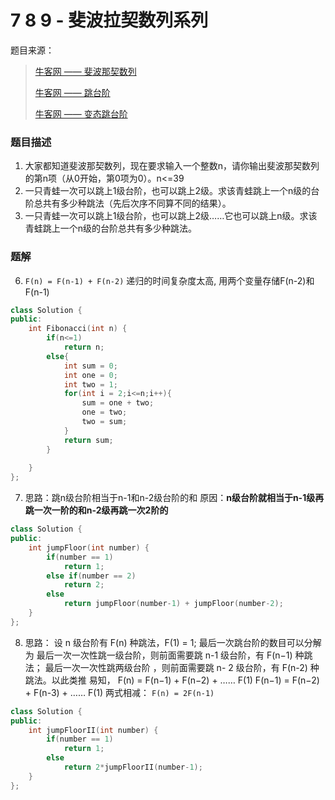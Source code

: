 # 7 8 9 - 斐波拉契数列系列



 题目来源：

> [牛客网 —— 斐波那契数列](https://www.nowcoder.com/practice/c6c7742f5ba7442aada113136ddea0c3?tpId=13&tqId=11160&tPage=1&rp=1&ru=/ta/coding-interviews&qru=/ta/coding-interviews/question-ranking)
>
> [牛客网 —— 跳台阶](https://www.nowcoder.com/practice/8c82a5b80378478f9484d87d1c5f12a4?tpId=13&tqId=11161&tPage=1&rp=1&ru=/ta/coding-interviews&qru=/ta/coding-interviews/question-ranking)
>
> [牛客网 —— 变态跳台阶](https://www.nowcoder.com/practice/22243d016f6b47f2a6928b4313c85387?tpId=13&tqId=11162&tPage=1&rp=1&ru=/ta/coding-interviews&qru=/ta/coding-interviews/question-ranking)



### 题目描述

1. 大家都知道斐波那契数列，现在要求输入一个整数n，请你输出斐波那契数列的第n项（从0开始，第0项为0）。n<=39
2. 一只青蛙一次可以跳上1级台阶，也可以跳上2级。求该青蛙跳上一个n级的台阶总共有多少种跳法（先后次序不同算不同的结果）。
3. 一只青蛙一次可以跳上1级台阶，也可以跳上2级……它也可以跳上n级。求该青蛙跳上一个n级的台阶总共有多少种跳法。

### 题解

6. `F(n) = F(n-1) + F(n-2)` 递归的时间复杂度太高, 用两个变量存储F(n-2)和F(n-1)

```cpp
class Solution {
public:
    int Fibonacci(int n) {
        if(n<=1)
            return n;
        else{
            int sum = 0;
            int one = 0;
            int two = 1;
            for(int i = 2;i<=n;i++){
                sum = one + two;
                one = two;
                two = sum;
            }
            return sum;
        }
        
    }
};
```



7. 思路：跳n级台阶相当于n-1和n-2级台阶的和
    原因：**n级台阶就相当于n-1级再跳一次一阶的和n-2级再跳一次2阶的**



```cpp
class Solution {
public:
    int jumpFloor(int number) {
        if(number == 1)
            return 1;
        else if(number == 2)
            return 2;
        else
            return jumpFloor(number-1) + jumpFloor(number-2);
    }
};
```



8. 思路：
    设 n 级台阶有 F(n) 种跳法，F(1) = 1;
    最后一次跳台阶的数目可以分解为
    最后一次一次性跳一级台阶，则前面需要跳 n-1 级台阶，有 F(n−1) 种跳法；
    最后一次一次性跳两级台阶 ，则前面需要跳 n- 2 级台阶，有 F(n-2) 种跳法。以此类推 易知，
    F(n) = F(n−1) + F(n−2) + …… F(1)
    F(n−1) = F(n−2) + F(n-3) + …… F(1)
    两式相减：
    `F(n) = 2F(n-1)`



```cpp
class Solution {
public:
    int jumpFloorII(int number) {
        if(number == 1)
            return 1;
        else
            return 2*jumpFloorII(number-1);
    }
};
```